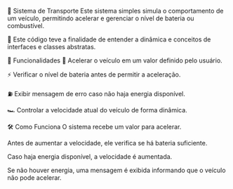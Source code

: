 🚗 Sistema de Transporte
Este sistema simples simula o comportamento de um veículo, permitindo acelerar e gerenciar o nível de bateria ou combustível.

📌 Este código teve a finalidade de entender a dinâmica e conceitos de interfaces e classes abstratas.

📌 Funcionalidades
🚀 Acelerar o veículo em um valor definido pelo usuário.

⚡ Verificar o nível de bateria antes de permitir a aceleração.

⛽ Exibir mensagem de erro caso não haja energia disponível.

🏎️ Controlar a velocidade atual do veículo de forma dinâmica.

🛠️ Como Funciona
O sistema recebe um valor para acelerar.

Antes de aumentar a velocidade, ele verifica se há bateria suficiente.

Caso haja energia disponível, a velocidade é aumentada.

Se não houver energia, uma mensagem é exibida informando que o veículo não pode acelerar.

